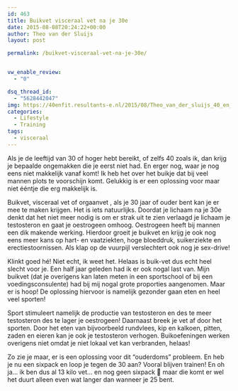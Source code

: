 ```yaml
---
id: 463
title: Buikvet visceraal vet na je 30e
date: 2015-08-08T20:24:22+00:00
author: Theo van der Sluijs
layout: post

permalink: /buikvet-visceraal-vet-na-je-30e/


vw_enable_review:
  - "0"

dsq_thread_id:
  - "5628442047"
img: https://40enfit.resultants-e.nl/2015/08/Theo_van_der_sluijs_40_en_fit_3.jpg
categories:
  - Lifestyle
  - Training
tags:
  - visceraal
---
```

Als je de leeftijd van 30 of hoger hebt bereikt, of zelfs 40 zoals ik, dan krijg je bepaalde ongemakken die je eerst niet had. En erger nog, waar je nog eens niet makkelijk vanaf komt! Ik heb het over het buikje dat bij veel mannen plots te voorschijn komt. Gelukkig is er een oplossing voor maar niet ééntje die erg makkelijk is.<!--more-->

Buikvet, visceraal vet of orgaanvet , als je 30 jaar of ouder bent kan je er mee te maken krijgen. Het is iets natuurlijks. Doordat je lichaam na je 30e denkt dat het niet meer nodig is om er strak uit te zien verlaagd je lichaam je testosteron en gaat je oestrogeen omhoog. Oestrogeen heeft bij mannen een dik makende werking. Hierdoor groeit je buikvet en krijg je ook nog eens meer kans op hart- en vaatziekten, hoge bloeddruk, suikerziekte en erectiestoornissen. Als klap op de vuurpijl verslechtert ook nog je sex-drive!

Klinkt goed hé! Niet echt, ik weet het. Helaas is buik-vet dus echt heel slecht voor je. Een half jaar geleden had ik er ook nogal last van. Mijn buikvet (dat je overigens kan laten meten in een sportschool of bij een voedingsconsulente) had bij mij nogal grote proporties aangenomen. Maar er is hoop! De oplossing hiervoor is namelijk gezonder gaan eten en heel veel sporten!

Sport stimuleert namelijk de productie van testosteron en des te meer testosteron des te lager je oestrogeen! Daarnaast breek je vet af door het sporten. Door het eten van bijvoorbeeld rundvlees, kip en kalkoen, pitten, zaden en eieren kan je ook je testosteron verhogen. Buikoefeningen werken overigens niet omdat je niet lokaal vet kan verbranden, helaas!

Zo zie je maar, er is een oplossing voor dit “ouderdoms” probleem. En heb je nu een sixpack en loop je tegen de 30 aan? Vooral blijven trainen! En oh ja… ik ben dus al 13 kilo vet… en nog geen sixpack 🙁 maar die komt er wel het duurt alleen even wat langer dan wanneer je 25 bent.